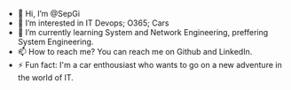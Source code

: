 - 👋 Hi, I’m @SepGi
- 👀 I’m interested in IT Devops; O365; Cars
- 🌱 I’m currently learning System and Network Engineering, preffering System Engineering.
- 📫 How to reach me? You can reach me on Github and LinkedIn.
- ⚡ Fun fact: I'm a car enthousiast who wants to go on a new adventure in the world of IT.
